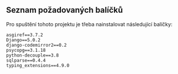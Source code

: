 ## Seznam požadovaných balíčků

Pro spuštění tohoto projektu je třeba nainstalovat následující balíčky:

```
asgiref==3.7.2
Django==5.0.2
django-codemirror2==0.2
psycopg==3.1.18
python-decouple==3.8
sqlparse==0.4.4
typing_extensions==4.9.0
```
